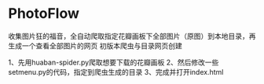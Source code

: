 # PhotoFlow
收集图片狂的福音，全自动爬取指定花瓣画板下全部图片（原图）到本地目录，再生成一个查看全部图片的网页
初版本爬虫与目录网页创建

1、先用huaban-spider.py爬取想要下载的花瓣画板
2、然后修改一些setmenu.py的代码，指定到爬虫生成的目录
3、完成并打开index.html
